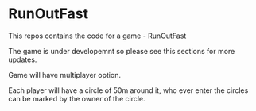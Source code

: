 # RunOutFast
This repos contains the code for a game - RunOutFast

The game is under developemnt so please see this sections for more updates.

Game will have multiplayer option.

Each player will have a circle of 50m around it, who ever enter the circles can be marked by the owner of the circle.
